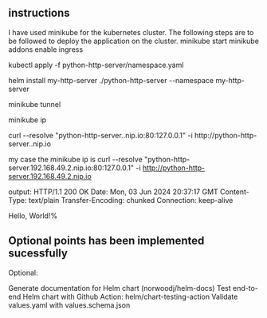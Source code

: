 ## instructions
I have used minikube for the kubernetes cluster. The following steps are to be followed to deploy the application on the cluster.
minikube start
minikube addons enable ingress

kubectl apply -f python-http-server/namespace.yaml

helm install my-http-server ./python-http-server --namespace my-http-server

minikube tunnel

minikube ip

curl --resolve "python-http-server.<minikube-ip>.nip.io:80:127.0.0.1" -i http://python-http-server.<minikube-ip>.nip.io

my case the minikube ip is
curl --resolve "python-http-server.192.168.49.2.nip.io:80:127.0.0.1" -i http://python-http-server.192.168.49.2.nip.io

output:
HTTP/1.1 200 OK
Date: Mon, 03 Jun 2024 20:37:17 GMT
Content-Type: text/plain
Transfer-Encoding: chunked
Connection: keep-alive

Hello, World!%

## Optional points has been implemented sucessfully
Optional:

Generate documentation for Helm chart (norwoodj/helm-docs)
Test end-to-end Helm chart with Github Action: helm/chart-testing-action
Validate values.yaml with values.schema.json
